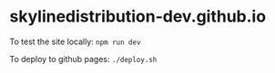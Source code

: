 # skylinedistribution-dev.github.io

To test the site locally: 
`npm run dev`

To deploy to github pages:
`./deploy.sh`